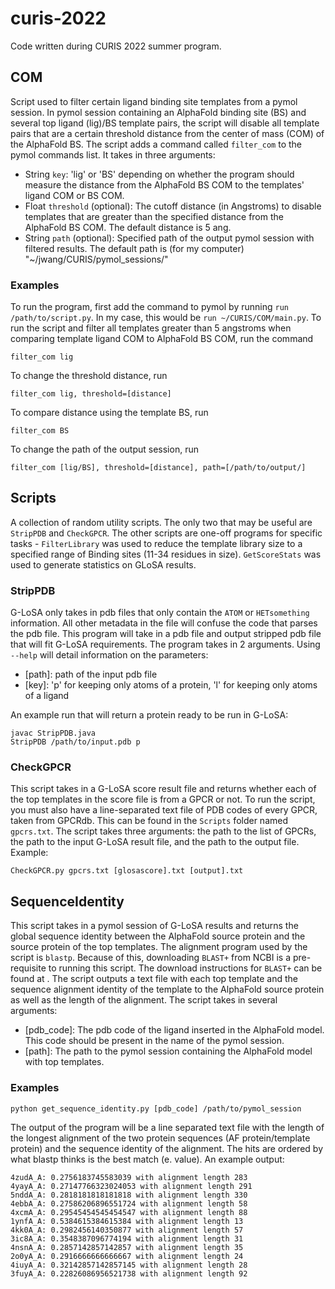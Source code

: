 # curis-2022

Code written during CURIS 2022 summer program.

## COM

Script used to filter certain ligand binding site templates from a pymol session. 
In pymol session containing an AlphaFold binding site (BS) and several top ligand (lig)/BS template pairs, the script will disable all template pairs that are a certain threshold distance from the center of mass (COM) of the AlphaFold BS.
The script adds a command called ```filter_com``` to the pymol commands list. It takes in three arguments: 

- String ```key```: 'lig' or 'BS' depending on whether the program should measure the distance from the AlphaFold BS COM to the templates' ligand COM or BS COM.
- Float ```threshold``` (optional): The cutoff distance (in Angstroms) to disable templates that are greater than the specified distance from the AlphaFold BS COM. The default distance is 5 ang.
- String ```path``` (optional): Specified path of the output pymol session with filtered results. The default path is (for my computer) "~/jwang/CURIS/pymol_sessions/"

### Examples
 To run the program, first add the command to pymol by running ```run /path/to/script.py```. In my case, this would be ```run ~/CURIS/COM/main.py```.
To run the script and filter all templates greater than 5 angstroms when comparing template ligand COM to AlphaFold BS COM, run the command 
```
filter_com lig
```
To change the threshold distance, run
```
filter_com lig, threshold=[distance]
```
To compare distance using the template BS, run 
```
filter_com BS
```
To change the path of the output session, run
```
filter_com [lig/BS], threshold=[distance], path=[/path/to/output/]
```

## Scripts

A collection of random utility scripts. The only two that may be useful are ```StripPDB``` and ```CheckGPCR```. The other scripts are one-off programs for specific tasks - ```FilterLibrary``` was used to reduce the template library size to a specified range of Binding sites (11-34 residues in size). ```GetScoreStats``` was used to generate statistics on GLoSA results.

### StripPDB

G-LoSA only takes in pdb files that only contain the ```ATOM``` or ```HETsomething``` information. All other metadata in the file will confuse the code that parses the pdb file.
This program will take in a pdb file and output stripped pdb file that will fit G-LoSA requirements. The program takes in 2 arguments. Using ```--help``` will detail information on the parameters:
- [path]: path of the input pdb file
- [key]: 'p' for keeping only atoms of a protein, 'l' for keeping only atoms of a ligand

An example run that will return a protein ready to be run in G-LoSA:
```
javac StripPDB.java
StripPDB /path/to/input.pdb p
```

### CheckGPCR

This script takes in a G-LoSA score result file and returns whether each of the top templates in the score file is from a GPCR or not.
To run the script, you must also have a line-separated text file of PDB codes of every GPCR, taken from GPCRdb. This can be found in the ```Scripts``` folder named ```gpcrs.txt```.
The script takes three arguments: the path to the list of GPCRs, the path to the input G-LoSA result file, and the path to the output file.
Example:
```
CheckGPCR.py gpcrs.txt [glosascore].txt [output].txt
```

## SequenceIdentity

This script takes in a pymol session of G-LoSA results and returns the global sequence identity between the AlphaFold source protein and the source protein of the top templates. 
The alignment program used by the script is ```blastp```. Because of this, downloading ```BLAST+``` from NCBI is a pre-requisite to running this script. The download instructions for
```BLAST+``` can be found at . The script outputs a text file with each top template and the sequence alignment identity of the template to the AlphaFold source protein as well as the length of the alignment.
The script takes in several arguments:
- [pdb_code]: The pdb code of the ligand inserted in the AlphaFold model. This code should be present in the name of the pymol session.
- [path]: The path to the pymol session containing the AlphaFold model with top templates.
### Examples
```
python get_sequence_identity.py [pdb_code] /path/to/pymol_session
```

The output of the program will be a line separated text file with the length of the longest alignment of the two protein sequences (AF protein/template protein) and the sequence identity of the alignment.
The hits are ordered by what blastp thinks is the best match (e. value).
An example output:
```
4zudA_A: 0.2756183745583039 with alignment length 283
4yayA_A: 0.27147766323024053 with alignment length 291
5nddA_A: 0.2818181818181818 with alignment length 330
4ebbA_A: 0.27586206896551724 with alignment length 58
4xcmA_A: 0.29545454545454547 with alignment length 88
1ynfA_A: 0.5384615384615384 with alignment length 13
4kk0A_A: 0.2982456140350877 with alignment length 57
3ic8A_A: 0.3548387096774194 with alignment length 31
4nsnA_A: 0.2857142857142857 with alignment length 35
2o0yA_A: 0.2916666666666667 with alignment length 24
4iuyA_A: 0.32142857142857145 with alignment length 28
3fuyA_A: 0.22826086956521738 with alignment length 92
```

